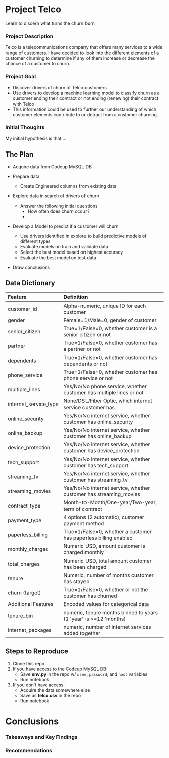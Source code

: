 # Project Telco

Learn to discern what turns the churn burn

### Project Description

Telco is a telecommunications company that offers many services to a wide range of customers. I have decided to look into the different elements of a customer churning to determine if any of them increase or decrease the chance of a customer to churn.

### Project Goal

* Discover drivers of churn of Telco customers
* Use drivers to develop a machine learning model to classify churn as a customer ending their contract or not ending (renewing) their contract with Telco
* This information could be used to further our understanding of which customer elements contribute to or detract from a customer churning.

### Initial Thoughts

My initial hypothesis is that ...

## The Plan

* Acquire data from Codeup MySQL DB
* Prepare data

  * Create Engineered columns from existing data
* Explore data in search of drivers of churn

  * Answer the following initial questions
    * How often does churn occur?
    * 
* Develop a Model to predict if a customer will churn

  * Use drivers identified in explore to build predictive models of different types
  * Evaluate models on train and validate data
  * Select the best model based on highest accuracy
  * Evaluate the best model on test data
* Draw conclusions

## Data Dictionary

| Feature               | Definition                                                          |
| :-------------------- | :------------------------------------------------------------------ |
| customer_id           | Alpha-numeric, unique ID for each customer                          |
| gender                | Female=1/Male=0, gender of customer                                 |
| senior_citizen        | True=1/False=0, whether customer is a senior citizen or not         |
| partner               | True=1/False=0, whether customer has a partner or not               |
| dependents            | True=1/False=0, whether customer has dependents or not              |
| phone_service         | True=1/False=0, whether customer has phone service or not           |
| multiple_lines        | Yes/No/No phone service, whether customer has multiple lines or not |
| internet_service_type | None/DSL/Fiber Optic, which internet service customer has           |
| online_security       | Yes/No/No internet service, whether customer has online_security   |
| online_backup         | Yes/No/No internet service, whether customer has online_backup     |
| device_protection     | Yes/No/No internet service, whether customer has device_protection |
| tech_support          | Yes/No/No internet service, whether customer has tech_support      |
| streaming_tv          | Yes/No/No internet service, whether customer has streaming_tv      |
| streaming_movies      | Yes/No/No internet service, whether customer has streaming_movies  |
| contract_type         | Month-to-Month/One-year/Two-year, term of contract                  |
| payment_type          | 4 options (2 automatic), customer payment method                    |
| paperless_billing     | True=1/False=0, whether a customer has paperless billing enabled    |
| monthly_charges       | Numeric USD, amount customer is charged monthly                     |
| total_charges         | Numeric USD, total amount customer has been charged                 |
| tenure                | Numeric, number of months customer has stayed                       |
| churn (target)        | True=1/False=0, whether or not the customer has churned             |
| Additional Features   | Encoded values for categorical data                                 |
| tenure_bin            | numeric, tenure months binned to years (1 'year' is <=12 'months)   |
| internet_packages     | numeric, number of internet services added together                 |

## Steps to Reproduce

1) Clone this repo
2) If you have access to the Codeup MySQL DB:
   - Save **env.py** in the repo w/ `user`, `password`, and `host` variables
   - Run notebook
3) If you don't have access:
   - Acquire the data somewhere else
   - Save as **telco.csv** in the repo
   - Run notebook

# Conclusions

### Takeaways and Key Findings

### Recommendations
